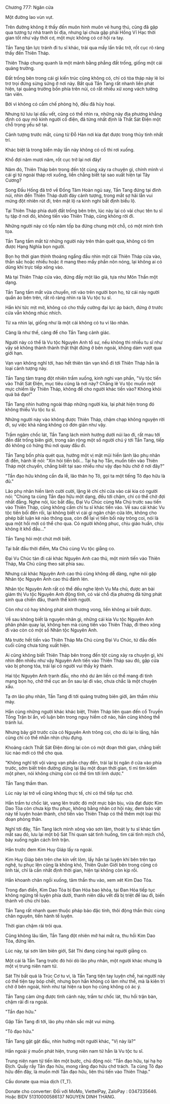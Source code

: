 




Chương 777: Ngăn cửa


Một đường lao vùn vụt.

Trên đường không ít thấy đến muôn hình muôn vẻ hung thú, cũng đã gặp qua tương tự nhà tranh bí địa, nhưng lại chưa gặp phải Hồng Vĩ Hạc thời gian tốt như vậy thời cơ, một mực không có cơ hội ra tay.

Tần Tang tận lực tránh đi tu sĩ khác, trải qua mấy lần trắc trở, rốt cục rõ ràng thấy đến Thiên Tháp.

Thiên Tháp chung quanh là một mảnh bằng phẳng đất trống, giống một cái quảng trường.

Đất trống bên trong cái gì kiến trúc cũng không có, chỉ có tòa tháp này lẻ loi trơ trọi đứng sừng sững ở nơi này. Bất quá Tần Tang rất nhanh liền phát hiện, tại quảng trường bốn phía trên núi, có rất nhiều xử xong vách tường tàn viên.

Bởi vì không có cấm chế phòng hộ, đều đã hủy hoại.

Nhưng từ lưu lại dấu vết, cũng có thể nhìn ra, những này địa phương khẳng định có quy mô kinh người cổ điện, đã từng nhất định là Thất Sát Điện một chỗ trọng yếu sở tại.

Cảnh tượng trước mắt, cùng từ Đỗ Hàn nơi kia đạt được trong thủy tinh nhất trí.

Khác biệt là trong biển mây lần này không có cổ thi rơi xuống.

Khổ đợi năm mươi năm, rốt cục trở lại nơi đây!

Năm đó, Thiên Tháp bên trong đến tột cùng xảy ra chuyện gì, chính mình vì cái gì từ ngoài tháp rơi xuống, liền chẳng biết tại sao xuất hiện tại Tây Cương?

Song Đầu Hống đã trở về Đồng Tâm Hoàn ngủ say, Tần Tang đứng tại đỉnh núi, nhìn đến Thiên Tháp dưới đáy cảnh tượng, trong mắt sợ hãi lẫn vui mừng đột nhiên rút đi, trên mặt lộ ra kinh nghi bất định biểu lộ.

Tại Thiên Tháp phía dưới đất trống bên trên, lúc này lại có vài chục tên tu sĩ tụ tập ở nơi đó, không tiến vào Thiên Tháp, cũng không rời đi.

Những người này có tốp năm tốp ba đứng chung một chỗ, có một mình tĩnh tọa.

Tần Tang tầm mắt từ những người này trên thân quét qua, không có tìm được Hạng Nghĩa bọn người.

Bọn họ thời gian thỉnh thoảng ngẩng đầu nhìn một cái Thiên Tháp cửa vào, thần sắc hoặc nhiều hoặc ít mang theo mấy phần nôn nóng, lại không ai có dũng khí trực tiếp xông vào.

Mà tại Thiên Tháp cửa vào, đứng đấy một lão giả, tựa như Môn Thần một dạng.

Tần Tang tầm mắt vừa chuyển, rơi vào trên người bọn họ, từ cái này người quần áo bên trên, rất rõ ràng nhìn ra là Vu tộc tu sĩ.

Hắn khí tức mịt mờ, không có cho thấy cường đại lực áp bách, đứng ở trước cửa vẫn không nhúc nhích.

Từ xa nhìn lại, giống như là một cái không có tu vi lão nhân.

Càng là như thế, càng để cho Tần Tang cảnh giác.

Người này có thể là Vu tộc Nguyên Anh tổ sư, nếu không thì nhiều tu sĩ như vậy sẽ không thành thành thật thật đứng ở bên ngoài, không dám vượt qua giới hạn.

Vạn vạn không nghĩ tới, hao hết thiên tân vạn khổ đi tới Thiên Tháp hẳn là loại cảnh tượng này.

Tần Tang tâm trạng đột nhiên trầm xuống, kinh nghi vạn phần, "Vu tộc tiến vào Thất Sát Điện, mục tiêu cũng là nơi này? Chẳng lẽ Vu tộc muốn một mực chiếm lấy Thiên Tháp, không để cho người khác tiến vào? Không khỏi quá bá đạo!"

Tần Tang nhìn hướng ngoài tháp những người kia, lại phát hiện trong đó không thiếu Vu tộc tu sĩ.

Những người này vào không được Thiên Tháp, chậm chạp không nguyện rời đi, sự việc khả năng không có đơn giản như vậy.

Trầm ngâm chốc lát, Tần Tang lách mình hướng dưới núi lao đi, rất mau tới đến đất trống biên giới, trong sân rộng một số người chú ý tới Tần Tang, tiếp đó không có hứng thú nơi quay đầu đi.

Tần Tang bốn phía quét qua, hướng một vị mặt mũi hiền lành lão phụ nhân đi đến, hành lễ nói: "Xin hỏi tiền bối... Tại hạ họ Tần, muốn tiến vào Thiên Tháp một chuyến, chẳng biết tại sao nhiều như vậy đạo hữu chờ ở nơi đây?"

"Tần đạo hữu không cần đa lễ, lão thân họ Tô, gọi ta một tiếng Tô đạo hữu là đủ."

Lão phụ nhân hiền lành cười cười, lặng lẽ chỉ chỉ cửa vào cái kia có người nói: "Chúng ta cùng Tần đạo hữu một dạng, đều tới chậm, chỉ có thể chờ đợi nhất đẳng. Nghe nói, lúc bắt đầu, Đại Vu Chúc cùng Ma Chủ trước sau tiến vào Thiên Tháp, cũng không cấm chỉ tu sĩ khác tiến vào. Về sau cái khác Vu tộc tiền bối đến rồi, lại không biết vì cái gì ngăn chặn cửa lớn, không cho phép bất luận kẻ nào thông qua, còn để lại vị tiền bối này trông coi, nói là qua một hồi mới có thể cho qua. Có người không phục, chịu giáo huấn, chịu không ít khổ đầu..."

Tần Tang hỏi một chút mới biết.

Tại bắt đầu thời điểm, Ma Chủ cùng Vu tộc giằng co.

Đại Vu Chúc tản đi cái khác Nguyên Anh cao thủ, một mình tiến vào Thiên Tháp, Ma Chủ cũng theo sát phía sau.

Nhưng cái khác Nguyên Anh cao thủ cũng không dễ dàng, nghe nói gặp Nhân tộc Nguyên Anh cao thủ đánh lén.

Nhân tộc Nguyên Anh rất có thể đều nghe lệnh Vu Ma chủ, được an bài giám thị Vu tộc Nguyên Anh động tĩnh, có vài chỗ địa phương đã từng phát sinh qua chiến đấu, thanh thế kinh người.

Còn như có hay không phát sinh thương vong, liền không ai biết được.

Về sau không biết là nguyên nhân gì, những cái kia Vu tộc Nguyên Anh phân phân quay lại, không hẹn mà cùng tiến vào Thiên Tháp, đi theo xông đi vào còn có một số Nhân tộc Nguyên Anh.

Mà trước hết tiến vào Thiên Tháp Ma Chủ cùng Đại Vu Chúc, từ đầu đến cuối cũng chưa từng xuất hiện.

Ai cũng không biết Thiên Tháp bên trong đến tột cùng xảy ra chuyện gì, khi nhìn đến nhiều như vậy Nguyên Anh tiến vào Thiên Tháp sau đó, gặp cửa vào bị phong tỏa, trái lại có người vui thấy kỳ thành.

Hai tộc Nguyên Anh tranh đấu, nho nhỏ dư âm liền có thể mang đi tính mạng bọn họ, chờ thế cục an ổn sau lại đi vào, chưa chắc là một chuyện xấu.

Tạ ơn lão phụ nhân, Tần Tang đi tới quảng trường biên giới, âm thầm nhíu mày.

Hắn cùng những người khác khác biệt, Thiên Tháp liên quan đến cổ Truyền Tống Trận bí ẩn, vô luận bên trong nguy hiểm cỡ nào, hắn cũng không thể tránh lui.

Nhưng bây giờ trước cửa có Nguyên Anh trông coi, cho dù lại lo lắng, hắn cũng chỉ có thể nhẫn nhịn chịu đựng.

Khoảng cách Thất Sát Điện đóng lại còn có một đoạn thời gian, chẳng biết lúc nào mới có thể cho qua.

"Không nghĩ tới vội vàng vạn phần chạy đến, trái lại bị ngăn ở cửa vào phía trước, sớm biết trên đường dừng lại lâu một đoạn thời gian, tỉ mỉ tìm kiếm một phen, nói không chừng còn có thể tìm tới linh dược."

Tần Tang thầm than.

Lúc này lại trở về cũng không thực tế, chỉ có thể tiếp tục chờ.

Hắn trầm tư chốc lát, vang lên trước đó một mực bận bịu, vừa đạt được Kim Dao Tỏa còn chưa kịp thu phục, không bằng nhân cơ hội này, đem bảo vật này tế luyện hoàn thành, chờ tiến vào Thiên Tháp có thể thêm một loại thủ đoạn phòng thân.

Nghĩ tới đây, Tần Tang lách mình xông vào sơn lâm, thoát ly tu sĩ khác tầm mắt sau đó, lưu lại một bộ Sát Thi quan sát tình huống, tìm cái tĩnh mịch chỗ, bày xuống ngăn cách linh trận.

Hắn trước đem Kim Huy Giáp lấy ra ngoài.

Kim Huy Giáp bên trên che kín vết lõm, lấy hắn tại luyện khí bên trên tạo nghệ, tu phục lên cũng là không khó, Thiên Quân Giới bên trong cũng có linh tài, chỉ là cần nhất định thời gian, hiện tại không còn kịp rồi.

Hắn khoanh chân ngồi xuống, tâm thần thu vào, xem xét Kim Dao Tỏa.

Trong đan điền, Kim Dao Tỏa bị Đan Hỏa bao khỏa, tại Đan Hỏa tiếp tục không ngừng tế luyện phía dưới, thanh niên dấu vết đã bị triệt để lau đi, biến thành vô chủ chi bảo.

Tần Tang rất nhanh quen thuộc pháp bảo đặc tính, thôi động thần thức cùng chân nguyên, tiến hành tế luyện.

Thời gian chậm rãi trôi qua.

Cũng không lâu lắm, Tần Tang đột nhiên mở hai mắt ra, thu hồi Kim Dao Tỏa, đứng lên.

Lúc này, tại sơn lâm biên giới, Sát Thi đang cùng hai người giằng co.

Một cái là Tần Tang trước đó hỏi dò lão phụ nhân, một người khác nhưng là một vị trung niên nam tử.

Sát Thi bất quá là Trúc Cơ tu vi, là Tần Tang tiện tay luyện chế, hai người này có thể tiện tay bóp chết, nhưng bọn hắn không có làm như thế, mà là kiên trì chờ ở bên ngoài, hình như tại hiện ra bọn họ cũng không có ác ý.

Tần Tang cảm ứng được tình cảnh này, trầm tư chốc lát, thu hồi trận bàn, chậm rãi đi ra ngoài.

"Tần đạo hữu."

Gặp Tần Tang đi tới, lão phụ nhân sắc mặt vui mừng.

"Tô đạo hữu."

Tần Tang gật gật đầu, nhìn hướng một người khác, "Vị này là?"

Hắn ngoài ý muốn phát hiện, trung niên nam tử hẳn là Vu tộc tu sĩ.

Trung niên nam tử tiến lên một bước, chủ động nói: "Tần đạo hữu, tại hạ họ Địch. Quấy rầy Tần đạo hữu, mong rằng đạo hữu chớ trách. Ta cùng Tô đạo hữu đến đây, là muốn mời Tần đạo hữu, liên thủ tiến vào Thiên Tháp."

Cầu donate qua mùa dịch (T_T).

Donate cho converter: Đối với MoMo, ViettelPay, ZaloPay : 0347335646. Hoặc BIDV 51310000586137 NGUYEN DINH THANG.




